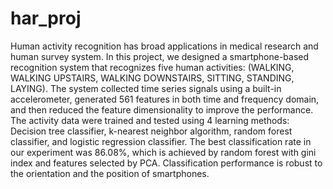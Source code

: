 # har_proj
Human activity recognition has broad applications in medical research and
human survey system. In this project, we designed a smartphone-based
recognition system that recognizes five human activities: (WALKING,
WALKING UPSTAIRS, WALKING DOWNSTAIRS, SITTING, STANDING,
LAYING). The system collected time series signals using a built-in
accelerometer, generated 561 features in both time and frequency domain,
and then reduced the feature dimensionality to improve the performance. The
activity data were trained and tested using 4 learning methods: Decision tree
classifier, k-nearest neighbor algorithm, random forest classifier, and logistic
regression classifier. 
The best classification rate in our experiment was 86.08%, which is achieved
by random forest with gini index and features selected by PCA. Classification
performance is robust to the orientation and the position of smartphones. 
